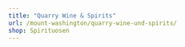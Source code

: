 ```yaml
---
title: "Quarry Wine & Spirits"
url: /mount-washington/quarry-wine-und-spirits/
shop: Spirituosen
---
```

